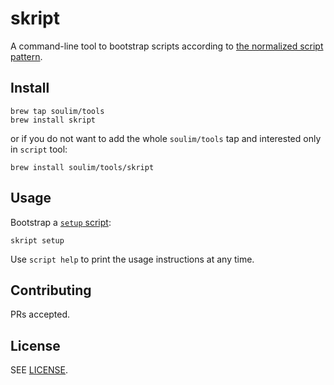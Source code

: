 # skript

A command-line tool to bootstrap scripts according to [the normalized script pattern](https://github.blog/2015-06-30-scripts-to-rule-them-all/).

## Install

```ShellSession
brew tap soulim/tools
brew install skript
```

or if you do not want to add the whole `soulim/tools` tap and interested only
in `script` tool:

```ShellSession
brew install soulim/tools/skript
```

## Usage

Bootstrap a [`setup` script](https://github.com/github/scripts-to-rule-them-all#scriptsetup):

```
skript setup
```

Use `script help` to print the usage instructions at any time.

## Contributing

PRs accepted.

## License

SEE [LICENSE](LICENSE).
